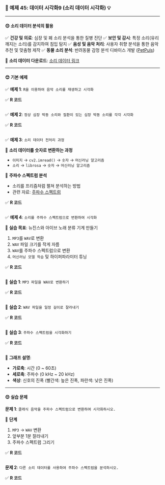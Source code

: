 ### 🎯 예제 45: 데이터 시각화9 (소리 데이터 시각화) 💡

---

#### **😊 소리 데이터 분석의 활용**

✅ **건강 및 의료**: 심장 및 폐 소리 분석을 통한 질병 진단
✅ **보안 및 감시**: 특정 소리(유리 깨지는 소리)를 감지하여 침입 탐지
✅ **음성 및 음악 처리**: 사용자 취향 분석을 통한 음악 추천 및 맞춤형 제작
✅ **동물 소리 분석**: 반려동물 감정 분석 디바이스 개발 ([PetPuls](https://www.petpuls.net/overview))

📌 **소리 데이터 다운로드**: [소리 데이터 링크](https://cafe.daum.net/oracleoracle/Soei/46)

---

#### **😊 기본 예제**

✅ **예제 1**: `R을 이용하여 음악 소리를 재생하고 시각화`

✅ **R 코드**
```r

```

✅ **예제 2**: `정상 심장 박동 소리와 질환이 있는 심장 박동 소리를 각각 시각화`

✅ **R 코드**
```r

```

✅ **예제 3**: `소리 데이터 전처리 과정`

📌 **소리 데이터를 숫자로 변환하는 과정**
- `이미지` → `cv2.imread()` → `숫자` → `머신러닝 알고리즘`
- `소리` → `librosa` → `숫자` → `머신러닝 알고리즘`

📌 **주파수 스펙트럼 분석**
- 소리를 프리즘처럼 펼쳐 분석하는 방법
- 관련 자료: [주파수 스펙트럼](https://cafe.daum.net/oracleoracle/Sotv/293)

✅ **R 코드**
```r

```

✅ **예제 4**: `소리를 주파수 스펙트럼으로 변환하여 시각화`

📌 **실습 목표**: 뉴진스와 아이브 노래 분류 기계 만들기
1. `MP3`를 `WAV`로 변환
2. `WAV` 파일 크기를 작게 자름
3. `WAV`를 주파수 스펙트럼으로 변환
4. `머신러닝 모델 학습` 및 하이퍼파라미터 튜닝

✅ **R 코드**
```r

```

📌 **실습 1**: `MP3 파일을 WAV로 변환하기`

✅ **R 코드**
```r

```

📌 **실습 2**: `WAV 파일을 일정 길이로 잘라내기`

✅ **R 코드**
```r

```

📌 **실습 3**: `주파수 스펙트럼을 시각화하기`

✅ **R 코드**
```r

```

📌 **그래프 설명**:
- **가로축**: 시간 (0 ~ 60초)
- **세로축**: 주파수 (0 kHz ~ 20 kHz)
- **색상**: 신호의 진폭 (빨간색: 높은 진폭, 파란색: 낮은 진폭)

---

#### **😊 실습 문제**

**문제 1**: `클래식 음악을 주파수 스펙트럼으로 변환하여 시각화하시오.`

📌 **단계**
1. `MP3` → `WAV` 변환
2. 앞부분 1분 잘라내기
3. 주파수 스펙트럼 그리기

✅ **R 코드**
```r

```

**문제 2**: `다른 소리 데이터를 사용하여 주파수 스펙트럼을 분석하시오.`

✅ **R 코드**
```r

```
